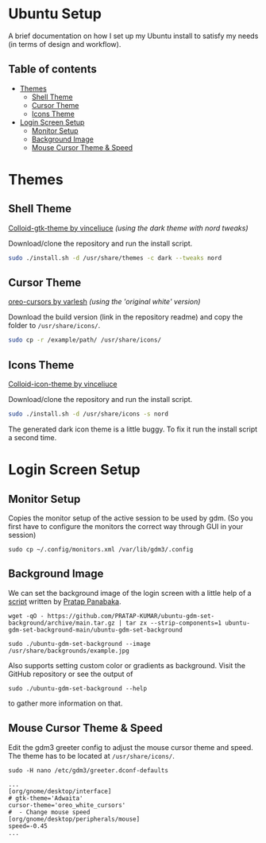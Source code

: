 # Ubuntu Setup

A brief documentation on how I set up my Ubuntu install to satisfy my needs (in terms of design and workflow).

## Table of contents

- [Themes](#themes)
  - [Shell Theme](#shell-theme)
  - [Cursor Theme](#cursor-theme)
  - [Icons Theme](#icons-theme)
- [Login Screen Setup](#login-screen-setup)
  - [Monitor Setup](#monitor-setup)
  - [Background Image](#background-image)
  - [Mouse Cursor Theme & Speed](#mouse-cursor-theme--speed)

# Themes

## Shell Theme

[Colloid-gtk-theme by vinceliuce](https://github.com/vinceliuice/Colloid-gtk-theme) _(using the dark theme with nord tweaks)_

Download/clone the repository and run the install script.

```bash
sudo ./install.sh -d /usr/share/themes -c dark --tweaks nord
```

## Cursor Theme

[oreo-cursors by varlesh](https://github.com/varlesh/oreo-cursors) _(using the 'original white' version)_

Download the build version (link in the repository readme) and copy the folder to `/usr/share/icons/`.

```bash
sudo cp -r /example/path/ /usr/share/icons/
```

## Icons Theme

[Colloid-icon-theme by vinceliuce](https://github.com/vinceliuice/Colloid-icon-theme)

Download/clone the repository and run the install script.

```bash
sudo ./install.sh -d /usr/share/icons -s nord
```

The generated dark icon theme is a little buggy. To fix it run the install script a second time.

# Login Screen Setup

## Monitor Setup

Copies the monitor setup of the active session to be used by gdm.
(So you first have to configure the monitors the correct way through GUI in your session)

```shell
sudo cp ~/.config/monitors.xml /var/lib/gdm3/.config
```

## Background Image

We can set the background image of the login screen with a little help of a [script](https://github.com/PRATAP-KUMAR/ubuntu-gdm-set-background) written by [Pratap Panabaka](https://github.com/PRATAP-KUMAR).

```shell
wget -qO - https://github.com/PRATAP-KUMAR/ubuntu-gdm-set-background/archive/main.tar.gz | tar zx --strip-components=1 ubuntu-gdm-set-background-main/ubuntu-gdm-set-background
```

```shell
sudo ./ubuntu-gdm-set-background --image /usr/share/backgrounds/example.jpg
```

Also supports setting custom color or gradients as background. Visit the GitHub repository or see the output of

```shell
sudo ./ubuntu-gdm-set-background --help
```

to gather more information on that.

## Mouse Cursor Theme & Speed

Edit the gdm3 greeter config to adjust the mouse cursor theme and speed.
The theme has to be located at `/usr/share/icons/`.

```shell
sudo -H nano /etc/gdm3/greeter.dconf-defaults
```

```dsconfig
...
[org/gnome/desktop/interface]
# gtk-theme='Adwaita'
cursor-theme='oreo_white_cursors'
#  - Change mouse speed
[org/gnome/desktop/peripherals/mouse]
speed=-0.45
...
```
